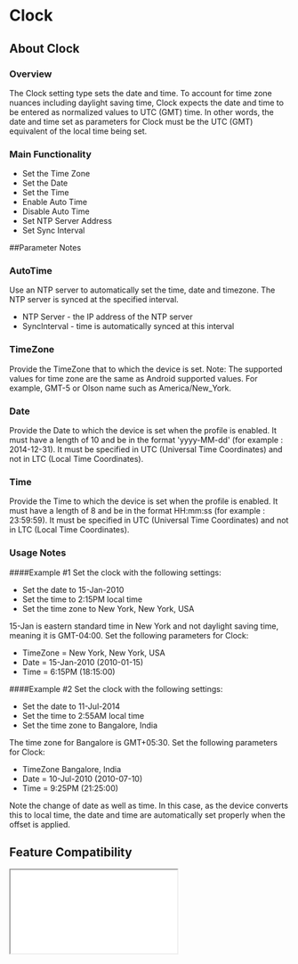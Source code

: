 # Clock

## About Clock

### Overview

The Clock setting type sets the date and time. To account for time zone nuances including daylight saving time, Clock expects the date and time to be entered as normalized values to UTC (GMT) time. In other words, the date and time set as parameters for Clock must be the UTC (GMT) equivalent of the local time being set. 

### Main Functionality

* Set the Time Zone
* Set the Date
* Set the Time
* Enable Auto Time
* Disable Auto Time
* Set NTP Server Address
* Set Sync Interval

##Parameter Notes
### AutoTime
Use an NTP server to automatically set the time, date and timezone. The NTP server is synced at the specified interval.

* NTP Server - the IP address of the NTP server
* SyncInterval - time is automatically synced at this interval

### TimeZone 
Provide the TimeZone that to which the device is set. Note: The supported values for time zone are the same as Android supported values. For example, GMT-5 or Olson name such as America/New_York.

### Date 
Provide the Date to which the device is set when the profile is enabled. It must have a length of 10 and be in the format 'yyyy-MM-dd' (for example : 2014-12-31). It must be specified in UTC (Universal Time Coordinates) and not in LTC (Local Time Coordinates).

### Time
Provide the Time to which the device is set when the profile is enabled. It must have a length of 8 and be in the format HH:mm:ss (for example : 23:59:59). It must be specified in UTC (Universal Time Coordinates) and not in LTC (Local Time Coordinates).

### Usage Notes

####Example #1
Set the clock with the following settings:

* Set the date to 15-Jan-2010
* Set the time to 2:15PM local time
* Set the time zone to New York, New York, USA

15-Jan is eastern standard time in New York and not daylight saving time, meaning it is GMT-04:00. Set the following parameters for Clock:

* TimeZone = New York, New York, USA
* Date = 15-Jan-2010 (2010-01-15)
* Time = 6:15PM (18:15:00)

####Example #2
Set the clock with the following settings:

* Set the date to 11-Jul-2014
* Set the time to 2:55AM local time
* Set the time zone to Bangalore, India

The time zone for Bangalore is GMT+05:30. Set the following parameters for Clock:

* TimeZone Bangalore, India
* Date = 10-Jul-2010 (2010-07-10)
* Time = 9:25PM (21:25:00)

Note the change of date as well as time. In this case, as the device converts this to local time, the date and time are automatically set properly when the offset is applied.


## Feature Compatibility
<iframe src="compare.html#mx=4.3&csp=Clock&os=All&embed=true"></iframe> 
